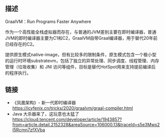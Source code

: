 ## 描述

GraalVM：Run Programs Faster Anywhere

作为一个高性能全栈虚拟器而存在，与普通的JVM差别主要在即时编译器，普通JVM的即时编译器主要为C1和C2，GraalVM自带Graal编译器，用于替代20年前已经存在的C2。

提供原生模式native-image，但有比较多的限制条件，原生模式包含一个极小型的运行时环境substratevm，包括了独立的异常处理、同步调度、线程管理、内存管理（垃圾收集）和 JNI 访问等组件，目标是替代HotSpot用来支持提前编译后的程序执行。

 
## 链接

-  《凤凰架构》- 新一代即时编译器 https://icyfenix.cn/tricks/2020/graalvm/graal-compiler.html
-  Java 大杀器来了，这玩意也太猛了 https://cloud.tencent.com/developer/article/1943857?from=article.detail.2152328&areaSource=106000.13&traceId=s5e3Mws2I5Rcmn7zfXVba


